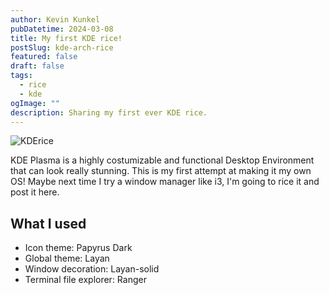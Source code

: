```yaml
---
author: Kevin Kunkel
pubDatetime: 2024-03-08
title: My first KDE rice!
postSlug: kde-arch-rice
featured: false
draft: false
tags:
  - rice
  - kde
ogImage: ""
description: Sharing my first ever KDE rice.
---
```


![KDErice](/assets/kderice.jpeg)

KDE Plasma is a highly costumizable and functional Desktop Environment that can look really stunning.
This is my first attempt at making it my own OS! Maybe next time I try a window manager like i3, I'm going to rice it and post it here.

## What I used


* Icon theme: Papyrus Dark
* Global theme: Layan
* Window decoration: Layan-solid
* Terminal file explorer: Ranger